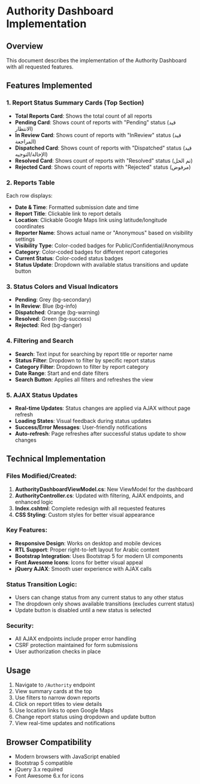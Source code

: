 # Authority Dashboard Implementation

## Overview
This document describes the implementation of the Authority Dashboard with all requested features.

## Features Implemented

### 1. Report Status Summary Cards (Top Section)
- **Total Reports Card**: Shows the total count of all reports
- **Pending Card**: Shows count of reports with "Pending" status (قيد الانتظار)
- **In Review Card**: Shows count of reports with "InReview" status (قيد المراجعة)
- **Dispatched Card**: Shows count of reports with "Dispatched" status (قيد الإحالة/التوجيه)
- **Resolved Card**: Shows count of reports with "Resolved" status (تم الحل)
- **Rejected Card**: Shows count of reports with "Rejected" status (مرفوض)

### 2. Reports Table
Each row displays:
- **Date & Time**: Formatted submission date and time
- **Report Title**: Clickable link to report details
- **Location**: Clickable Google Maps link using latitude/longitude coordinates
- **Reporter Name**: Shows actual name or "Anonymous" based on visibility settings
- **Visibility Type**: Color-coded badges for Public/Confidential/Anonymous
- **Category**: Color-coded badges for different report categories
- **Current Status**: Color-coded status badges
- **Status Update**: Dropdown with available status transitions and update button

### 3. Status Colors and Visual Indicators
- **Pending**: Grey (bg-secondary)
- **In Review**: Blue (bg-info)
- **Dispatched**: Orange (bg-warning)
- **Resolved**: Green (bg-success)
- **Rejected**: Red (bg-danger)

### 4. Filtering and Search
- **Search**: Text input for searching by report title or reporter name
- **Status Filter**: Dropdown to filter by specific report status
- **Category Filter**: Dropdown to filter by report category
- **Date Range**: Start and end date filters
- **Search Button**: Applies all filters and refreshes the view

### 5. AJAX Status Updates
- **Real-time Updates**: Status changes are applied via AJAX without page refresh
- **Loading States**: Visual feedback during status updates
- **Success/Error Messages**: User-friendly notifications
- **Auto-refresh**: Page refreshes after successful status update to show changes

## Technical Implementation

### Files Modified/Created:
1. **AuthorityDashboardViewModel.cs**: New ViewModel for the dashboard
2. **AuthorityController.cs**: Updated with filtering, AJAX endpoints, and enhanced logic
3. **Index.cshtml**: Complete redesign with all requested features
4. **CSS Styling**: Custom styles for better visual appearance

### Key Features:
- **Responsive Design**: Works on desktop and mobile devices
- **RTL Support**: Proper right-to-left layout for Arabic content
- **Bootstrap Integration**: Uses Bootstrap 5 for modern UI components
- **Font Awesome Icons**: Icons for better visual appeal
- **jQuery AJAX**: Smooth user experience with AJAX calls

### Status Transition Logic:
- Users can change status from any current status to any other status
- The dropdown only shows available transitions (excludes current status)
- Update button is disabled until a new status is selected

### Security:
- All AJAX endpoints include proper error handling
- CSRF protection maintained for form submissions
- User authorization checks in place

## Usage
1. Navigate to `/Authority` endpoint
2. View summary cards at the top
3. Use filters to narrow down reports
4. Click on report titles to view details
5. Use location links to open Google Maps
6. Change report status using dropdown and update button
7. View real-time updates and notifications

## Browser Compatibility
- Modern browsers with JavaScript enabled
- Bootstrap 5 compatible
- jQuery 3.x required
- Font Awesome 6.x for icons
